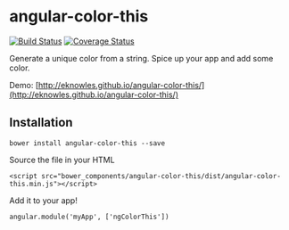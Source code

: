 angular-color-this
===

[![Build Status](https://travis-ci.org/eknowles/angular-color-this.svg)](https://travis-ci.org/eknowles/angular-color-this)  [![Coverage Status](https://coveralls.io/repos/eknowles/angular-color-this/badge.svg?branch=master)](https://coveralls.io/r/eknowles/angular-color-this?branch=master)

Generate a unique color from a string. Spice up your app and add some color.

Demo: [http://eknowles.github.io/angular-color-this/](http://eknowles.github.io/angular-color-this/)

## Installation

`bower install angular-color-this --save`

Source the file in your HTML

`<script src="bower_components/angular-color-this/dist/angular-color-this.min.js"></script>`

Add it to your app!

`angular.module('myApp', ['ngColorThis'])`

